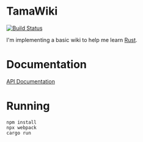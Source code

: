 # TamaWiki

[![Build Status](https://travis-ci.org/caolan/tamawiki.svg?branch=master)](https://travis-ci.org/caolan/tamawiki)

I'm implementing a basic wiki to help me learn [Rust](https://rust-lang.org). 

# Documentation

[API Documentation](https://caolan.github.io/tamawiki/tamawiki/index.html)

# Running

```
npm install
npx webpack
cargo run
```

